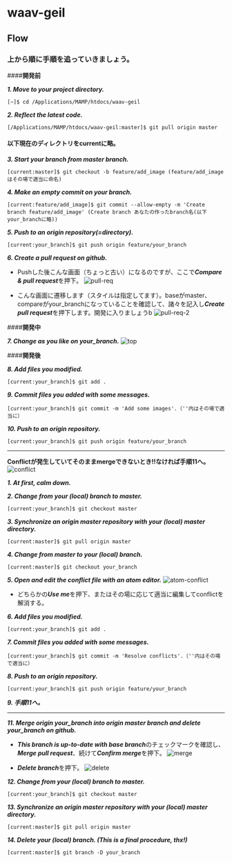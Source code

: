 # waav-geil

## Flow
### 上から順に手順を追っていきましょう。
####**開発前**

***1. Move to your project directory.***
```
[~]$ cd /Applications/MAMP/htdocs/waav-geil
```

***2. Reflect the latest code.***
```
[/Applications/MAMP/htdocs/waav-geil:master]$ git pull origin master
```

#### 以下現在のディレクトリをcurrentに略。

***3. Start your branch from master branch.***
```
[current:master]$ git checkout -b feature/add_image (feature/add_imageはその場で適当に命名)
```

***4. Make an empty commit on your branch.***
```
[current:feature/add_image]$ git commit --allow-empty -m 'Create branch feature/add_image' (Create branch あなたの作ったbranch名(以下your_branchに略))
```

***5. Push to an origin repository(=directory).***
```
[current:your_branch]$ git push origin feature/your_branch
```

***6. Create a pull request on github.***
- Pushした後こんな画面（ちょっと古い）になるのですが、ここで***Compare & pull request***を押下。
![pull-req](https://user-images.githubusercontent.com/31397009/44029103-1122f9c6-9f37-11e8-8917-3d01e98cd2a6.png) 

- こんな画面に遷移します（スタイルは指定してます）。baseがmaster、compareがyour_branchになっていることを確認して、諸々を記入し***Create pull request***を押下します。開発に入りましょうb
![pull-req-2](https://user-images.githubusercontent.com/31397009/44029224-761b9cfc-9f37-11e8-9e4a-6376c17371e7.jpg)

####**開発中**

***7. Change as you like on your_branch.***
![top](https://user-images.githubusercontent.com/31397009/44029787-7e0188bc-9f39-11e8-9549-3b6c793cf902.png)

####**開発後**

***8. Add files you modified.***
```
[current:your_branch]$ git add .
```

***9. Commit files you added with some messages.***
```
[current:your_branch]$ git commit -m 'Add some images'.（''内はその場で適当に）
```

***10. Push to an origin repository.***
```
[current:your_branch]$ git push origin feature/your_branch
```

---

**Conflictが発生していてそのままmergeできないとき!!なければ手順11へ。**
![conflict](https://user-images.githubusercontent.com/31397009/44030937-4d931b42-9f3d-11e8-80f0-04b43970bb2e.png)

***1. At first, calm down.***

***2. Change from your (local) branch to master.***
```
[current:your_branch]$ git checkout master
```

***3. Synchronize an origin master repository with your (local) master directory.***
```
[current:master]$ git pull origin master
```

***4. Change from master to your (local) branch.***
```
[current:master]$ git checkout your_branch
```

***5. Open and edit the conflict file with an atom editor.***
![atom-conflict](https://user-images.githubusercontent.com/31397009/44031215-3c0f0420-9f3e-11e8-8234-e82f53742ef0.jpg)
- どちらかの***Use me***を押下、またはその場に応じて適当に編集してconflictを解消する。

***6. Add files you modified.***
```
[current:your_branch]$ git add .
```

***7. Commit files you added with some messages.***
```
[current:your_branch]$ git commit -m 'Resolve conflicts'.（''内はその場で適当に）
```

***8. Push to an origin repository.***
```
[current:your_branch]$ git push origin feature/your_branch
```

***9. 手順11へ。***

---

***11. Merge origin your_branch into origin master branch and delete your_branch on github.***
- ***This branch is up-to-date with base branch***のチェックマークを確認し、***Merge pull request***、続けて***Confirm merge***を押下。
![merge](https://user-images.githubusercontent.com/31397009/44030208-10a366d0-9f3b-11e8-8b9f-8ed15b1467cc.png)

- ***Delete branch***を押下。
![delete](https://user-images.githubusercontent.com/31397009/44030411-a86b996a-9f3b-11e8-9900-e7b6978c275e.png)

***12. Change from your (local) branch to master.***
```
[current:your_branch]$ git checkout master
```

***13. Synchronize an origin master repository with your (local) master directory.***
```
[current:master]$ git pull origin master
```

***14. Delete your (local) branch. (This is a final 
procedure, thx!)***
```
[current:master]$ git branch -D your_branch
```